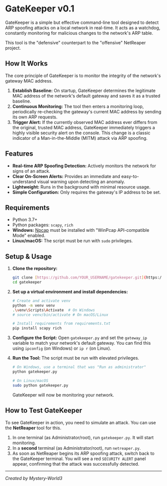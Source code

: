 # GateKeeper v0.1

GateKeeper is a simple but effective command-line tool designed to detect ARP spoofing attacks on a local network in real-time. It acts as a watchdog, constantly monitoring for malicious changes to the network's ARP table.

This tool is the "defensive" counterpart to the "offensive" NetReaper project.

## How It Works

The core principle of GateKeeper is to monitor the integrity of the network's gateway MAC address.

1.  **Establish Baseline:** On startup, GateKeeper determines the legitimate MAC address of the network's default gateway and saves it as a trusted baseline.
2.  **Continuous Monitoring:** The tool then enters a monitoring loop, periodically re-checking the gateway's current MAC address by sending its own ARP requests.
3.  **Trigger Alert:** If the currently observed MAC address ever differs from the original, trusted MAC address, GateKeeper immediately triggers a highly visible security alert on the console. This change is a classic indicator of a Man-in-the-Middle (MITM) attack via ARP spoofing.

## Features

-   **Real-time ARP Spoofing Detection:** Actively monitors the network for signs of an attack.
-   **Clear On-Screen Alerts:** Provides an immediate and easy-to-understand visual warning upon detecting an anomaly.
-   **Lightweight:** Runs in the background with minimal resource usage.
-   **Simple Configuration:** Only requires the gateway's IP address to be set.

## Requirements

-   Python 3.7+
-   Python packages: `scapy`, `rich`
-   **Windows:** [Npcap](https://npcap.com/) must be installed with "WinPcap API-compatible Mode" enabled.
-   **Linux/macOS:** The script must be run with `sudo` privileges.

## Setup & Usage

1.  **Clone the repository:**
    ```bash
    git clone [https://github.com/YOUR_USERNAME/gatekeeper.git](https://github.com/YOUR_USERNAME/gatekeeper.git)
    cd gatekeeper
    ```

2.  **Set up a virtual environment and install dependencies:**
    ```bash
    # Create and activate venv
    python -m venv venv
    .\venv\Scripts\Activate  # On Windows
    # source venv/bin/activate # On macOS/Linux

    # Install requirements from requirements.txt
    pip install scapy rich
    ```

3.  **Configure the Script:**
    Open `gatekeeper.py` and set the `gateway_ip` variable to match your network's default gateway. You can find this using `ipconfig` (on Windows) or `ip r` (on Linux).

4.  **Run the Tool:**
    The script must be run with elevated privileges.
    ```bash
    # On Windows, use a terminal that was "Run as administrator"
    python gatekeeper.py

    # On Linux/macOS
    sudo python gatekeeper.py
    ```
    GateKeeper will now be monitoring your network.

## How to Test GateKeeper

To see GateKeeper in action, you need to simulate an attack. You can use the **NetReaper** tool for this.

1.  In one terminal (as Administrator/root), run `gatekeeper.py`. It will start monitoring.
2.  In a **second** terminal (as Administrator/root), run `netreaper.py`.
3.  As soon as NetReaper begins its ARP spoofing attack, switch back to the GateKeeper terminal. You will see a red `SECURITY ALERT` panel appear, confirming that the attack was successfully detected.

   ---

*Created by Mystery-World3*